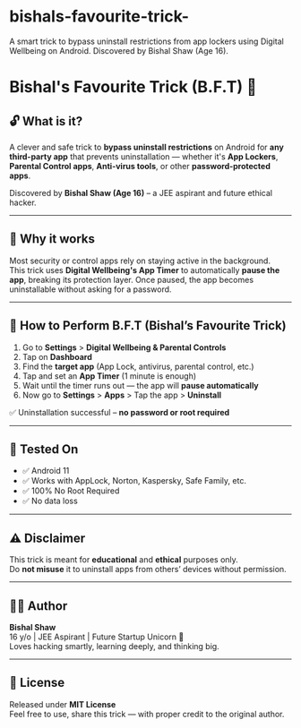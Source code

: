 # bishals-favourite-trick-
A smart trick to bypass uninstall restrictions from app lockers using Digital Wellbeing on Android. Discovered by Bishal Shaw (Age 16).

# Bishal's Favourite Trick (B.F.T) 🚀

## 🔓 What is it?

A clever and safe trick to **bypass uninstall restrictions** on Android for **any third-party app** that prevents uninstallation — whether it's **App Lockers**, **Parental Control apps**, **Anti-virus tools**, or other **password-protected apps**.

Discovered by **Bishal Shaw (Age 16)** – a JEE aspirant and future ethical hacker.

---

## 🧠 Why it works

Most security or control apps rely on staying active in the background.  
This trick uses **Digital Wellbeing's App Timer** to automatically **pause the app**, breaking its protection layer. Once paused, the app becomes uninstallable without asking for a password.

---

## 🔧 How to Perform B.F.T (Bishal’s Favourite Trick)

1. Go to **Settings** > **Digital Wellbeing & Parental Controls**
2. Tap on **Dashboard**
3. Find the **target app** (App Lock, antivirus, parental control, etc.)
4. Tap and set an **App Timer** (1 minute is enough)
5. Wait until the timer runs out — the app will **pause automatically**
6. Now go to **Settings** > **Apps** > Tap the app > **Uninstall**

✅ Uninstallation successful – **no password or root required**

---

## 📱 Tested On

- ✅ Android 11  
- ✅ Works with AppLock, Norton, Kaspersky, Safe Family, etc.  
- ✅ 100% No Root Required  
- ✅ No data loss

---

## ⚠️ Disclaimer

This trick is meant for **educational** and **ethical** purposes only.  
Do **not misuse** it to uninstall apps from others’ devices without permission.

---

## 🧑‍💻 Author

**Bishal Shaw**  
16 y/o | JEE Aspirant | Future Startup Unicorn 🚀  
Loves hacking smartly, learning deeply, and thinking big.

---

## 📄 License

Released under **MIT License**  
Feel free to use, share this trick — with proper credit to the original author.
